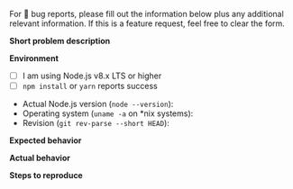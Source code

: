 For :bug: bug reports, please fill out the information below plus any additional relevant information. If this is a feature request, feel free to clear the form.

**Short problem description**

**Environment**
- [ ] I am using Node.js v8.x LTS or higher
- [ ] `npm install` or `yarn` reports success
- Actual Node.js version (`node --version`):
- Operating system (`uname -a` on *nix systems):
- Revision (`git rev-parse --short HEAD`):

**Expected behavior**

**Actual behavior**

**Steps to reproduce**
